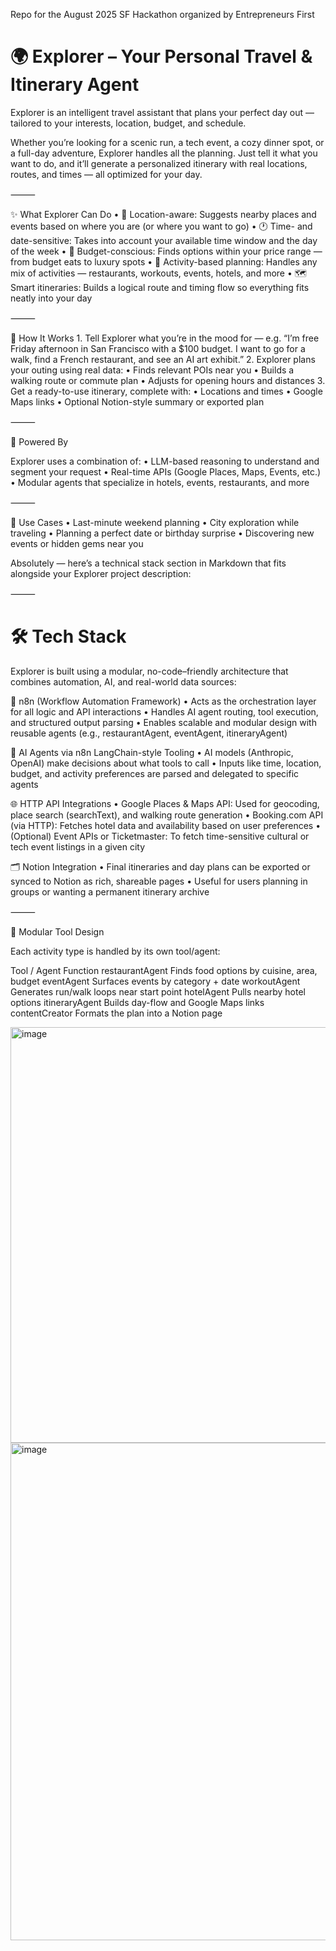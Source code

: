 Repo for the August 2025 SF Hackathon organized by Entrepreneurs First

# 🌍 Explorer – Your Personal Travel & Itinerary Agent

Explorer is an intelligent travel assistant that plans your perfect day out — tailored to your interests, location, budget, and schedule.

Whether you’re looking for a scenic run, a tech event, a cozy dinner spot, or a full-day adventure, Explorer handles all the planning. Just tell it what you want to do, and it’ll generate a personalized itinerary with real locations, routes, and times — all optimized for your day.

⸻

✨ What Explorer Can Do
	•	📍 Location-aware: Suggests nearby places and events based on where you are (or where you want to go)
	•	🕐 Time- and date-sensitive: Takes into account your available time window and the day of the week
	•	💸 Budget-conscious: Finds options within your price range — from budget eats to luxury spots
	•	🧭 Activity-based planning: Handles any mix of activities — restaurants, workouts, events, hotels, and more
	•	🗺️ Smart itineraries: Builds a logical route and timing flow so everything fits neatly into your day

⸻

🚀 How It Works
	1.	Tell Explorer what you’re in the mood for — e.g.
“I’m free Friday afternoon in San Francisco with a $100 budget. I want to go for a walk, find a French restaurant, and see an AI art exhibit.”
	2.	Explorer plans your outing using real data:
	•	Finds relevant POIs near you
	•	Builds a walking route or commute plan
	•	Adjusts for opening hours and distances
	3.	Get a ready-to-use itinerary, complete with:
	•	Locations and times
	•	Google Maps links
	•	Optional Notion-style summary or exported plan

⸻

🧠 Powered By

Explorer uses a combination of:
	•	LLM-based reasoning to understand and segment your request
	•	Real-time APIs (Google Places, Maps, Events, etc.)
	•	Modular agents that specialize in hotels, events, restaurants, and more

⸻

🔧 Use Cases
	•	Last-minute weekend planning
	•	City exploration while traveling
	•	Planning a perfect date or birthday surprise
	•	Discovering new events or hidden gems near you


 Absolutely — here’s a technical stack section in Markdown that fits alongside your Explorer project description:

⸻

# 🛠 Tech Stack

Explorer is built using a modular, no-code–friendly architecture that combines automation, AI, and real-world data sources:

🔄 n8n (Workflow Automation Framework)
	•	Acts as the orchestration layer for all logic and API interactions
	•	Handles AI agent routing, tool execution, and structured output parsing
	•	Enables scalable and modular design with reusable agents (e.g., restaurantAgent, eventAgent, itineraryAgent)

🤖 AI Agents via n8n LangChain-style Tooling
	•	AI models (Anthropic, OpenAI) make decisions about what tools to call
	•	Inputs like time, location, budget, and activity preferences are parsed and delegated to specific agents

🌐 HTTP API Integrations
	•	Google Places & Maps API:
Used for geocoding, place search (searchText), and walking route generation
	•	Booking.com API (via HTTP):
Fetches hotel data and availability based on user preferences
	•	(Optional) Event APIs or Ticketmaster:
To fetch time-sensitive cultural or tech event listings in a given city

🗂️ Notion Integration
	•	Final itineraries and day plans can be exported or synced to Notion as rich, shareable pages
	•	Useful for users planning in groups or wanting a permanent itinerary archive

⸻

🔧 Modular Tool Design

Each activity type is handled by its own tool/agent:

Tool / Agent	Function
restaurantAgent	Finds food options by cuisine, area, budget
eventAgent	Surfaces events by category + date
workoutAgent	Generates run/walk loops near start point
hotelAgent	Pulls nearby hotel options
itineraryAgent	Builds day-flow and Google Maps links
contentCreator	Formats the plan into a Notion page


<img width="1062" height="665" alt="image" src="https://github.com/user-attachments/assets/e45ceb79-c719-444b-909a-9c66cda88ba6" />

<img width="1153" height="796" alt="image" src="https://github.com/user-attachments/assets/d2236707-3f6a-4f09-95fa-7f1328be34aa" />


